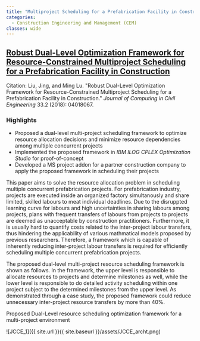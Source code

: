 ```yaml
---
title: "Multiproject Scheduling for a Prefabrication Facility in Construction"
categories:
  - Construction Engineering and Management (CEM)
classes: wide
---
```

## [Robust Dual-Level Optimization Framework for Resource-Constrained Multiproject Scheduling for a Prefabrication Facility in Construction](https://ascelibrary.org/doi/10.1061/%28ASCE%29CP.1943-5487.0000816)

Citation: Liu, Jing, and Ming Lu. "Robust Dual-Level Optimization Framework for Resource-Constrained Multiproject Scheduling for a Prefabrication Facility in Construction." *Journal of Computing in Civil Engineering* 33.2 (2018): 04018067.

### **Highlights**
+ Proposed a dual-level multi-project scheduling framework to optimize resource allocation decisions and minimize resource dependencies among multiple concurrent projects
+ Implemented the proposed framework in *IBM ILOG CPLEX Optimization Studio* for proof-of-concept 
+ Developed a MS project addon for a partner construction company to apply the proposed framework in scheduling their projects  

 This paper aims to solve the resource allocation problem in scheduling multiple concurrent prefabrication projects. For prefabrication industry, projects are executed inside an organized factory simultanously and share limited, skilled labours to meat individual deadlines. Due to the disruppted learning curve for labours and high uncertainties in sharing labours among projects, plans with frequent transfers of labours from projects to projects are deemed as unacceptable by construction practitioners. Furthermore, it is usually hard to quantify costs related to the inter-project labour transfers, thus hindering the applicability of various mathmatical models proposed by previous researchers. Therefore, a framework which is capable of inherently reducing inter-project labour transfers is required for efficiently scheduling multiple concurrent prefabrication projects.
 
 The proposed dual-level multi-project resource scheduling framework is shown as follows. In the framework, the upper level is responsible to allocate resources to projects and determine milestones as well, while the lower level is responsible to do detailed activity scheduling within one project subject to the determined milestones from the upper level. As demonstrated through a case study, the proposed framework could reduce unnecessary inter-project resource transfers by more than 40%.
 
 Proposed Dual-Level resource scheduling optimization framework for a multi-project environment

![JCCE_1]({{ site.url }}{{ site.baseurl }}/assets/JCCE_archt.png)
